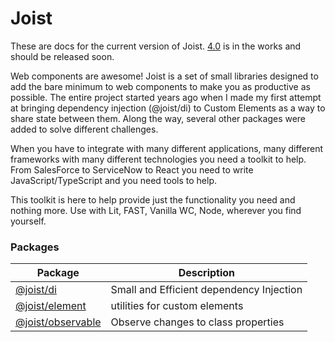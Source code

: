 # Joist

These are docs for the current version of Joist. [4.0](https://github.com/joist-framework/joist/tree/4.0) is in the works and should be released soon.

Web components are awesome! Joist is a set of small libraries designed to add the bare minimum to web components to make you as productive as possible. The entire project started years ago when I made my first attempt at bringing dependency injection (@joist/di) to Custom Elements as a way to share state between them. Along the way, several other packages were added to solve different challenges.

When you have to integrate with many different applications, many different frameworks with many different technologies you need a toolkit to help.
From SalesForce to ServiceNow to React you need to write JavaScript/TypeScript and you need tools to help.

This toolkit is here to help provide just the functionality you need and nothing more. Use with Lit, FAST, Vanilla WC, Node, wherever you find yourself.

### Packages

| Package                                  | Description                                                     |
| ---------------------------------------- | --------------------------------------------------------------- |
| [@joist/di](packages/di)                 | Small and Efficient dependency Injection                        |
| [@joist/element](packages/element)       | utilities for custom elements                                   |
| [@joist/observable](packages/observable) | Observe changes to class properties                             |

